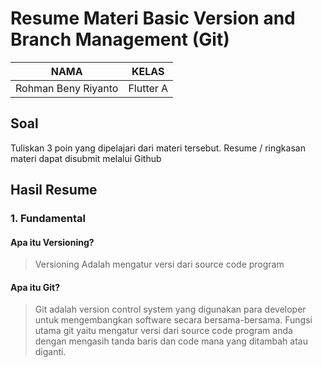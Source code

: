 # Resume Materi Basic Version and Branch Management (Git)


| NAMA |  KELAS
|--|--|
| Rohman Beny Riyanto  |  Flutter A

## Soal
Tuliskan 3 poin yang dipelajari dari materi tersebut. Resume / ringkasan materi dapat disubmit melalui Github

## Hasil Resume

### 1. Fundamental

#### Apa itu Versioning?
> Versioning Adalah mengatur versi dari source code program

#### Apa itu Git?
> Git adalah version control system yang digunakan para developer untuk mengembangkan software secara bersama-bersama. Fungsi utama git yaitu mengatur versi dari source code program anda dengan mengasih tanda baris dan code mana yang ditambah atau diganti.
